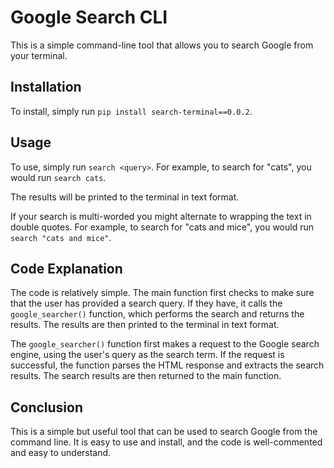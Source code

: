 
# Google Search CLI

This is a simple command-line tool that allows you to search Google from your terminal.

## Installation

To install, simply run `pip install search-terminal==0.0.2`.

## Usage

To use, simply run `search <query>`. For example, to search for "cats", you would run `search cats`.

The results will be printed to the terminal in text format.

If your search is multi-worded you might alternate to wrapping the text in double quotes. For example, to search for "cats and mice", you would run `search "cats and mice"`.


## Code Explanation

The code is relatively simple. The main function first checks to make sure that the user has provided a search query. If they have, it calls the `google_searcher()` function, which performs the search and returns the results. The results are then printed to the terminal in text format.

The `google_searcher()` function first makes a request to the Google search engine, using the user's query as the search term. If the request is successful, the function parses the HTML response and extracts the search results. The search results are then returned to the main function.

## Conclusion

This is a simple but useful tool that can be used to search Google from the command line. It is easy to use and install, and the code is well-commented and easy to understand.

